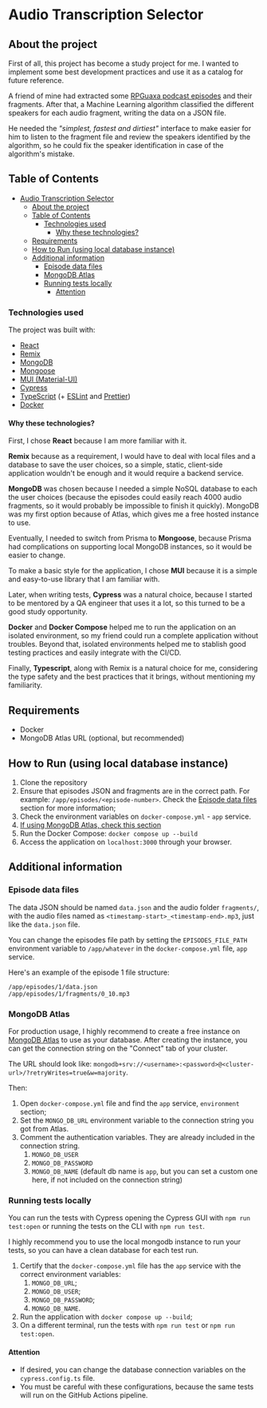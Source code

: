 
# Audio Transcription Selector

## About the project

First of all, this project has become a study project for me. I wanted to implement some best development practices and use it as a catalog for future reference.

A friend of mine had extracted some [RPGuaxa podcast episodes](https://www.deviante.com.br/podcasts/rpguaxa/) and their fragments. After that, a Machine Learning algorithm classified the different speakers for each audio fragment, writing the data on a JSON file.

He needed the *"simplest, fastest and dirtiest"* interface to make easier for him to listen to the fragment file and review the speakers identified by the algorithm, so he could fix the speaker identification in case of the algorithm's mistake.

## Table of Contents

- [Audio Transcription Selector](#audio-transcription-selector)
  - [About the project](#about-the-project)
  - [Table of Contents](#table-of-contents)
    - [Technologies used](#technologies-used)
      - [Why these technologies?](#why-these-technologies)
  - [Requirements](#requirements)
  - [How to Run (using local database instance)](#how-to-run-using-local-database-instance)
  - [Additional information](#additional-information)
    - [Episode data files](#episode-data-files)
    - [MongoDB Atlas](#mongodb-atlas)
    - [Running tests locally](#running-tests-locally)
      - [Attention](#attention)

### Technologies used

The project was built with:

- [React](https://react.dev)
- [Remix](https://remix.run)
- [MongoDB](https://www.mongodb.com)
- [Mongoose](https://mongoosejs.com/)
- [MUI (Material-UI)](https://mui.com/material-ui/)
- [Cypress](https://www.cypress.io)
- [TypeScript](https://www.typescriptlang.org) (+ [ESLint](https://eslint.org) and [Prettier](https://prettier.io))
- [Docker](https://www.docker.com)

#### Why these technologies?

First, I chose **React** because I am more familiar with it.

**Remix** because as a requirement, I would have to deal with local files and a database to save the user choices, so a simple, static, client-side application wouldn't be enough and it would require a backend service.

**MongoDB** was chosen because I needed a simple NoSQL database to each the user choices (because the episodes could easily reach 4000 audio fragments, so it would probably be impossible to finish it quickly). MongoDB was my first option because of Atlas, which gives me a free hosted instance to use.

Eventually, I needed to switch from Prisma to **Mongoose**, because Prisma had complications on supporting local MongoDB instances, so it would be easier to change.

To make a basic style for the application, I chose **MUI** because it is a simple and easy-to-use library that I am familiar with.

Later, when writing tests, **Cypress** was a natural choice, because I started to be mentored by a QA engineer that uses it a lot, so this turned to be a good study opportunity.

**Docker** and **Docker Compose** helped me to run the application on an isolated environment, so my friend could run a complete application without troubles. Beyond that, isolated environments helped me to stablish good testing practices and easily integrate with the CI/CD.

Finally, **Typescript**, along with Remix is a natural choice for me, considering the type safety and the best practices that it brings, without mentioning my familiarity.

## Requirements

- Docker
- MongoDB Atlas URL (optional, but recommended)

## How to Run (using local database instance)

1. Clone the repository
2. Ensure that episodes JSON and fragments are in the correct path. For example: `/app/episodes/<episode-number>`. Check the [Episode data files](#episode-data-files) section for more information;
3. Check the environment variables on `docker-compose.yml` - `app` service.
4. [If using MongoDB Atlas, check this section](#mongodb-atlas)
5. Run the Docker Compose: `docker compose up --build`
6. Access the application on `localhost:3000` through your browser.

## Additional information

### Episode data files

The data JSON should be named `data.json` and the audio folder `fragments/`, with the audio files named as `<timestamp-start>_<timestamp-end>.mp3`, just like the `data.json` file.

You can change the episodes file path by setting the `EPISODES_FILE_PATH` environment variable to `/app/whatever` in the `docker-compose.yml` file, `app` service.

Here's an example of the episode 1 file structure:

``` plaintext
/app/episodes/1/data.json
/app/episodes/1/fragments/0_10.mp3
```

### MongoDB Atlas

For production usage, I highly recommend to create a free instance on [MongoDB Atlas](https://atlas.mongodb.com) to use as your database. After creating the instance, you can get the connection string on the "Connect" tab of your cluster.

The URL should look like: `mongodb+srv://<username>:<password>@<cluster-url>/?retryWrites=true&w=majority`.

Then:

1. Open `docker-compose.yml` file and find the `app` service, `environment` section;
2. Set the `MONGO_DB_URL` environment variable to the connection string you got from Atlas.
3. Comment the authentication variables. They are already included in the connection string.
   1. `MONGO_DB_USER`
   2. `MONGO_DB_PASSWORD`
   3. `MONGO_DB_NAME` (default db name is `app`, but you can set a custom one here, if not included on the connection string)

### Running tests locally

You can run the tests with Cypress opening the Cypress GUI with `npm run test:open` or running the tests on the CLI with `npm run test`.

I highly recommend you to use the local mongodb instance to run your tests, so you can have a clean database for each test run.

1. Certify that the `docker-compose.yml` file has the `app` service with the correct environment variables:
   1. `MONGO_DB_URL`;
   2. `MONGO_DB_USER`;
   3. `MONGO_DB_PASSWORD`;
   4. `MONGO_DB_NAME`.
2. Run the application with `docker compose up --build`;
3. On a different terminal, run the tests with `npm run test` or `npm run test:open`.

#### Attention

- If desired, you can change the database connection variables on the `cypress.config.ts` file.
- You must be careful with these configurations, because the same tests will run on the GitHub Actions pipeline.
